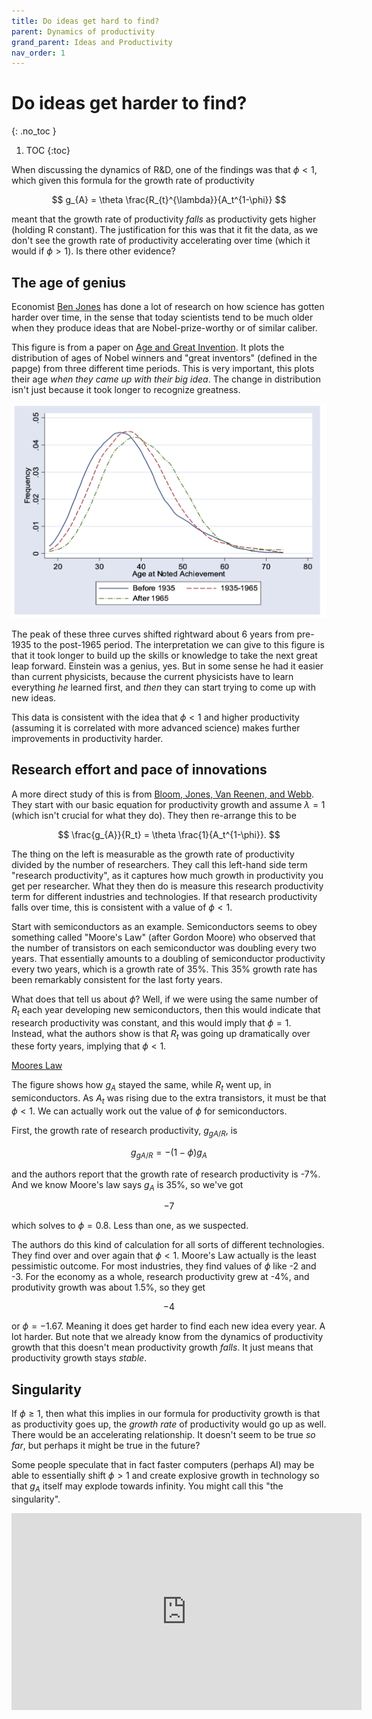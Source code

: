 ```yaml
---
title: Do ideas get hard to find?
parent: Dynamics of productivity
grand_parent: Ideas and Productivity
nav_order: 1
---
```


# Do ideas get harder to find?
{: .no_toc }

1. TOC 
{:toc}

When discussing the dynamics of R&D, one of the findings was that $\phi<1$, which given this formula for the growth rate of productivity

$$
g_{A} = \theta \frac{R_{t}^{\lambda}}{A_t^{1-\phi}}
$$

meant that the growth rate of productivity *falls* as productivity gets higher (holding R constant). The justification for this was that it fit the data, as we don't see the growth rate of productivity accelerating over time (which it would if $\phi>1$). Is there other evidence?

## The age of genius
Economist [Ben Jones](https://www.kellogg.northwestern.edu/faculty/jones-ben/htm/Research.htm) has done a lot of research on how science has gotten harder over time, in the sense that today scientists tend to be much older when they produce ideas that are Nobel-prize-worthy or of similar caliber. 

This figure is from a paper on [Age and Great Invention](https://ideas.repec.org/a/tpr/restat/v92y2010i1p1-14.html). It plots the distribution of ages of Nobel winners and "great inventors" (defined in the papge) from three different time periods. This is very important, this plots their age *when they came up with their big idea*. The change in distribution isn't just because it took longer to recognize greatness.

![Shifts in age structure](jonesfig2.png)

The peak of these three curves shifted rightward about 6 years from pre-1935 to the post-1965 period. The interpretation we can give to this figure is that it took longer to build up the skills or knowledge to take the next great leap forward. Einstein was a genius, yes. But in some sense he had it easier than current physicists, because the current physicists have to learn everything *he* learned first, and *then* they can start trying to come up with new ideas. 

This data is consistent with the idea that $\phi<1$ and higher productivity (assuming it is correlated with more advanced science) makes further improvements in productivity harder.

## Research effort and pace of innovations
A more direct study of this is from [Bloom, Jones, Van Reenen, and Webb](https://web.stanford.edu/~chadj/IdeaPF.pdf). They start with our basic equation for productivity growth and assume $\lambda = 1$ (which isn't crucial for what they do). They then re-arrange this to be

$$
\frac{g_{A}}{R_t} = \theta \frac{1}{A_t^{1-\phi}}.
$$

The thing on the left is measurable as the growth rate of productivity divided by the number of researchers. They call this left-hand side term "research productivity", as it captures how much growth in productivity you get per researcher. What they then do is measure this research productivity term for different industries and technologies. If that research productivity falls over time, this is consistent with a value of $\phi<1$. 

Start with semiconductors as an example. Semiconductors seems to obey something called "Moore's Law" (after Gordon Moore) who observed that the number of transistors on each semiconductor was doubling every two years. That essentially amounts to a doubling of semiconductor productivity every two years, which is a growth rate of 35%. This 35% growth rate has been remarkably consistent for the last forty years. 

What does that tell us about $\phi$? Well, if we were using the same number of $R_t$ each year developing new semiconductors, then this would indicate that research productivity was constant, and this would imply that $\phi=1$. Instead, what the authors show is that $R_t$ was going up dramatically over these forty years, implying that $\phi<1$. 

[Moores Law](bloometalfig4.png)

The figure shows how $g_A$ stayed the same, while $R_t$ went up, in semiconductors. As $A_t$ was rising due to the extra transistors, it must be that $\phi<1$. We can actually work out the value of $\phi$ for semiconductors. 

First, the growth rate of research productivity, $g_{gA/R}$, is

$$
g_{gA/R} = -(1-\phi)g_A
$$

and the authors report that the growth rate of research productivity is -7%. And we know Moore's law says $g_A$ is 35%, so we've got

$$
-7% = -(1-\phi)35%
$$

which solves to $\phi=0.8$. Less than one, as we suspected. 

The authors do this kind of calculation for all sorts of different technologies. They find over and over again that $\phi<1$. Moore's Law actually is the least pessimistic outcome. For most industries, they find values of $\phi$ like -2 and -3. For the economy as a whole, research productivity grew at -4%, and produtivity growth was about 1.5%, so they get

$$
-4% = -(1-\phi)1.5%
$$

or $\phi = -1.67$. Meaning it does get harder to find each new idea every year. A lot harder. But note that we already know from the dynamics of productivity growth that this doesn't mean productivity growth *falls*. It just means that productivity growth stays *stable*.

## Singularity
If $\phi\geq1$, then what this implies in our formula for productivity growth is that as productivity goes up, the *growth rate* of productivity would go up as well. There would be an accelerating relationship. It doesn't seem to be true *so far*, but perhaps it might be true in the future?

Some people speculate that in fact faster computers (perhaps AI) may be able to essentially shift $\phi>1$ and create explosive growth in technology so that $g_A$ itself may explode towards infinity. You might call this "the singularity". 

<iframe width="560" height="315" src="https://www.youtube.com/embed/1uIzS1uCOcE" frameborder="0" allow="accelerometer; autoplay; encrypted-media; gyroscope; picture-in-picture" allowfullscreen></iframe>
